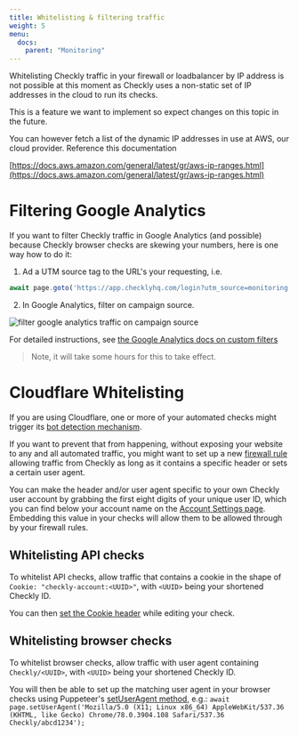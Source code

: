 ```yaml
---
title: Whitelisting & filtering traffic
weight: 5
menu:
  docs:
    parent: "Monitoring"
---
```


Whitelisting Checkly traffic in your firewall or loadbalancer by IP address is not possible at this moment as Checkly uses a non-static set of IP addresses in the cloud to run its checks.

This is a feature we want to implement so expect changes on this topic in the future.

You can however fetch a list of the dynamic IP addresses in use at AWS, our cloud provider. Reference this documentation

[https://docs.aws.amazon.com/general/latest/gr/aws-ip-ranges.html](https://docs.aws.amazon.com/general/latest/gr/aws-ip-ranges.html)

# Filtering Google Analytics

If you want to filter Checkly traffic in Google Analytics (and possible) because Checkly browser checks are skewing your 
numbers, here is one way how to do it:

1. Ad a UTM source tag to the URL's your requesting, i.e.

```javascript
await page.goto('https://app.checklyhq.com/login?utm_source=monitoring')
```

2. In Google Analytics, filter on campaign source.

![filter google analytics traffic on campaign source](/docs/images/monitoring/analytics.png)


For detailed instructions, see [the Google Analytics docs on custom filters](https://support.google.com/analytics/answer/1033162#CustomFilters)

 > Note, it will take some hours for this to take effect.

# Cloudflare Whitelisting

If you are using Cloudflare, one or more of your automated checks might trigger its [bot detection mechanism](https://www.cloudflare.com/learning/bots/what-is-bot-traffic/). 

If you want to prevent that from happening, without exposing your website to any and all automated traffic, you might want to set up a new [firewall rule](https://developers.cloudflare.com/firewall/cf-firewall-rules/) allowing traffic from Checkly as long as it contains a specific header or sets a certain user agent.

You can make the header and/or user agent specific to your own Checkly user account by grabbing the first eight digits of your unique user ID, which you can find below your account name on the [Account Settings page](https://app.checklyhq.com/account/). Embedding this value in your checks will allow them to be allowed through by your firewall rules.

## Whitelisting API checks

To whitelist API checks, allow traffic that contains a cookie in the shape of `Cookie: "checkly-account:<UUID>"`, with `<UUID>` being your shortened Checkly ID. 

You can then [set the Cookie header](https://checklyhq.com/docs/api-checks/request-settings/#headers) while editing your check.

## Whitelisting browser checks

To whitelist browser checks, allow traffic with user agent containing `Checkly/<UUID>`, with `<UUID>` being your shortened Checkly ID. 

You will then be able to set up the matching user agent in your browser checks using Puppeteer's [setUserAgent method](https://pptr.dev/#?product=Puppeteer&version=v3.0.1&show=api-pagesetuseragentuseragent), e.g.: `await page.setUserAgent('Mozilla/5.0 (X11; Linux x86_64) AppleWebKit/537.36 (KHTML, like Gecko) Chrome/78.0.3904.108 Safari/537.36 Checkly/abcd1234');`
